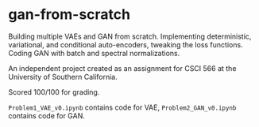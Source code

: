 # gan-from-scratch

Building multiple VAEs and GAN from scratch. Implementing deterministic, variational, and conditional auto-encoders, tweaking the loss functions. Coding GAN with batch and spectral normalizations.

An independent project created as an assignment for CSCI 566 at the University of Southern California.

Scored 100/100 for grading.

```Problem1_VAE_v0.ipynb``` contains code for VAE, ```Problem2_GAN_v0.ipynb``` contains code for GAN.
